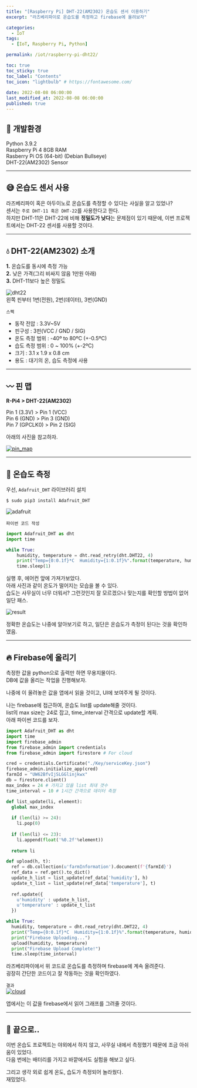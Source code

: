 ```yaml
---
title: "[Raspberry Pi] DHT-22(AM2302) 온습도 센서 이용하기"  
excerpt: "라즈베리파이로 온습도를 측정하고 firebase에 올려보자"

categories:
  - IoT
tags:
  - [IoT, Raspberry Pi, Python]

permalink: /iot/raspberry-pi-dht22/

toc: true
toc_sticky: true
toc_label: "Contents"
toc_icon: "lightbulb" # https://fontawesome.com/
 
date: 2022-08-08 06:00:00
last_modified_at: 2022-08-08 06:00:00
published: true
---
```


## 🔧 개발환경

Python 3.9.2  
Raspberry Pi 4 8GB RAM  
Rasberry Pi OS (64-bit) (Debian Bullseye)  
DHT-22(AM2302) Sensor  

---  

## 😅 온습도 센서 사용

라즈베리파이 혹은 아두이노로 온습도를 측정할 수 있다는 사실을 알고 있었나?  
센서는 `주로 DHT-11 혹은 DHT-22`를 사용한다고 한다.  
하지만 DHT-11은 DHT-22에 비해 **정밀도가 낮다**는 문제점이 있기 때문에, 이번 프로젝트에서는 DHT-22 센서를 사용할 것이다.  

---  

## 💧 DHT-22(AM2302) 소개

**1.** 온습도를 동시에 측정 가능  
**2.** 낮은 가격(그리 비싸지 않음 1만원 아래)  
**3.** DHT-11보다 높은 정밀도  

![dht22](/assets/images/post_img/iot/raspberry-pi-dht22/dht22.png)  
왼쪽 핀부터 1번(전원), 2번(데이터), 3번(GND)  

`스펙`  

- 동작 전압 : 3.3V~5V  
- 핀구성 : 3핀(VCC / GND / SIG)
- 온도 측정 범위 : -40º to 80ºC (+-0.5ºC)  
- 습도 측정 범위 : 0 ~ 100%  (+-2ºC)
- 크기 : 3.1 x 1.9 x 0.8 cm
- 용도 : 대기의 온, 습도 측정에 사용

---  

## 〰️ 핀 맵

**R-Pi4 > DHT-22(AM2302)**  

Pin 1 (3.3V) > Pin 1 (VCC)  
Pin 6 (GND) > Pin 3 (GND)  
Pin 7 (GPCLK0) > Pin 2 (SIG)  

아래의 사진을 참고하자.  

<a href="https://kdjun97.github.io/assets/images/post_img/iot/raspberry-pi-dht22/mapping.png">
  <img src="/assets/images/post_img/iot/raspberry-pi-dht22/mapping.png" alt="pin_map">
</a>  

---  

## 🌿 온습도 측정

우선, `Adafruit_DHT` 라이브러리 설치  

`$ sudo pip3 install Adafruit_DHT`  

![adafruit](/assets/images/post_img/iot/raspberry-pi-dht22/adafruit.JPG)  

`파이썬 코드 작성`  

```python
import Adafruit_DHT as dht
import time

while True:
    humidity, temperature = dht.read_retry(dht.DHT22, 4)
    print("Temp={0:0.1f}*C  Humidity={1:0.1f}%".format(temperature, humidity))   
	time.sleep(1)
```

실행 후, 에어컨 앞에 가져가보았다.  
아래 사진과 같이 온도가 떨어지는 모습을 볼 수 있다.  
습도는 사무실이 너무 더워서? 그런것인지 잘 모르겠으나 맞는지를 확인할 방법이 없어 일단 패스.  

![result](/assets/images/post_img/iot/raspberry-pi-dht22/result.JPG)  

정확한 온습도는 나중에 알아보기로 하고, 일단은 온습도가 측정이 된다는 것을 확인하였음.  

---

## 🔥 Firebase에 올리기

측정한 값을 python으로 출력만 하면 무용지물이다.  
DB에 값을 올리는 작업을 진행해보자.  

나중에 이 올려놓은 값을 앱에서 읽을 것이고, UI에 보여주게 될 것이다.  

나는 firebase에 접근하여, 온습도 list를 update해줄 것이다.  
list의 max size는 24로 잡고, time_interval 간격으로 update할 계획.  
아래 파이썬 코드를 보자.  

```python
import Adafruit_DHT as dht
import time
import firebase_admin
from firebase_admin import credentials
from firebase_admin import firestore # For cloud

cred = credentials.Certificate("./Key/serviceKey.json")
firebase_admin.initialize_app(cred)
farmId = "UW62BfvIjSLGGlinjkwx"
db = firestore.client()
max_index = 24 # 가지고 있을 list 최대 갯수
time_interval = 10 # 1시간 간격으로 데이터 측정

def list_update(li, element):
  global max_index
  
  if (len(li) >= 24):
    li.pop(0)
  
  if (len(li) <= 23):
    li.append(float('%0.2f'%element))
  
  return li

def upload(h, t):
  ref = db.collection(u'farmInformation').document(f'{farmId}')
  ref_data = ref.get().to_dict()
  update_h_list = list_update(ref_data['humidity'], h)
  update_t_list = list_update(ref_data['temperature'], t)
  
  ref.update({
    u'humidity' : update_h_list,
    u'temperature' : update_t_list
  })

while True:
  humidity, temperature = dht.read_retry(dht.DHT22, 4)
  print("Temp={0:0.1f}*C  Humidity={1:0.1f}%".format(temperature, humidity))
  print("Firebase Uploading...")
  upload(humidity, temperature)
  print("Firebase Upload Complete!")
  time.sleep(time_interval)
```
라즈베리파이에서 위 코드로 온습도를 측정하며 firebase에 계속 올려준다.  
굉장히 간단한 코드이고 잘 작동하는 것을 확인하였다.  

`결과`  
<a href="https://kdjun97.github.io/assets/images/post_img/iot/raspberry-pi-dht22/cloud.JPG">
  <img src="/assets/images/post_img/iot/raspberry-pi-dht22/cloud.JPG" alt="cloud">
</a>  

앱에서는 이 값을 firebase에서 읽어 그래프를 그려줄 것이다.  

---   

## 🔭 끝으로..

이번 온습도 프로젝트는 야외에서 하지 않고, 사무실 내에서 측정했기 때문에 조금 아쉬움이 있었다.  
다음 번에는 배터리를 가지고 바깥에서도 실험을 해보고 싶다.  

그리고 생각 외로 쉽게 온도, 습도가 측정되어 놀라웠다.  
재밌었다.